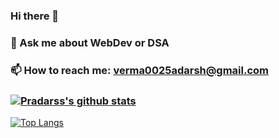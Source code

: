 ### Hi there 👋
### 💬 Ask me about WebDev or DSA
### 📫 How to reach me: verma0025adarsh@gmail.com

### [![Pradarss's github stats](https://github-readme-stats.vercel.app/api?username=Pradarss)](https://github.com/anuraghazra/github-readme-stats)
[![Top Langs](https://github-readme-stats.vercel.app/api/top-langs/?username=Pradarss)](https://github.com/anuraghazra/github-readme-stats)

<!--
**Pradarss/Pradarss** is a ✨ _special_ ✨ repository because its `README.md` (this file) appears on your GitHub profile.

Here are some ideas to get you started:

- 🔭 I’m currently working on ...
- 🌱 I’m currently learning ...
- 👯 I’m looking to collaborate on ...
- 🤔 I’m looking for help with ...
- 💬 Ask me about ...
- 📫 How to reach me: ...
- 😄 Pronouns: ...
- ⚡ Fun fact: ...
-->
